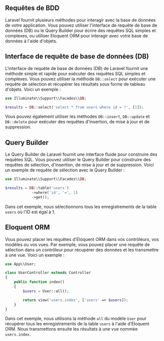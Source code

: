 ## Requêtes de BDD

Laravel fournit plusieurs méthodes pour interagir avec la base de données de votre application. Vous pouvez utiliser l'interface de requête de base de données (DB) ou le Query Builder pour écrire des requêtes SQL simples et complexes, ou utiliser Eloquent ORM pour interagir avec votre base de données à l'aide d'objets.

## Interface de requête de base de données (DB)

L'interface de requête de base de données (DB) de Laravel fournit une méthode simple et rapide pour exécuter des requêtes SQL simples et complexes. Vous pouvez utiliser la méthode `DB::select` pour exécuter une requête de sélection et récupérer les résultats sous forme de tableau d'objets. Voici un exemple :

```php
use Illuminate\\Support\\Facades\\DB;

$results = DB::select('select * from users where id = ?', [1]);

```

Vous pouvez également utiliser les méthodes `DB::insert`, `DB::update` et `DB::delete` pour exécuter des requêtes d'insertion, de mise à jour et de suppression.

## Query Builder

Le Query Builder de Laravel fournit une interface fluide pour construire des requêtes SQL. Vous pouvez utiliser le Query Builder pour construire des requêtes de sélection, d'insertion, de mise à jour et de suppression. Voici un exemple de requête de sélection avec le Query Builder :

```php
use Illuminate\\Support\\Facades\\DB;

$results = DB::table('users')
            ->where('id', '=', 1)
            ->get();

```

Dans cet exemple, nous sélectionnons tous les enregistrements de la table `users` où l'ID est égal à 1.

## Eloquent ORM

Vous pouvez placer les requêtes d'Eloquent ORM dans vos contrôleurs, vos modèles ou vos vues. Par exemple, vous pouvez placer une requête de sélection dans un contrôleur pour récupérer des données et les transmettre à une vue. Voici un exemple :

```php
use App\\User;

class UserController extends Controller
{
    public function index()
    {
        $users = User::all();

        return view('users.index', ['users' => $users]);
    }
}

```

Dans cet exemple, nous utilisons la méthode `all` du modèle `User` pour récupérer tous les enregistrements de la table `users` à l'aide d'Eloquent ORM. Nous transmettons ensuite les résultats à une vue nommée `users.index`.